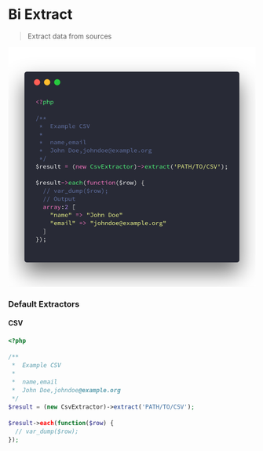 # Bi Extract                                                                 

> Extract data from sources

![csv-extractor-example](https://raw.githubusercontent.com/edbizarro/bi-extract/master/csv-extractor.png)

### Default Extractors
  
#### CSV

```php
<?php

/**
 *  Example CSV
 *
 *  name,email
 *  John Doe,johndoe@example.org
 */ 
$result = (new CsvExtractor)->extract('PATH/TO/CSV');

$result->each(function($row) {
  // var_dump($row);
});
```
